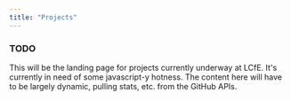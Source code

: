 ```yaml
---
title: "Projects"
---
```


### TODO

This will be the landing page for projects currently underway at LCfE. It's currently in need of some javascript-y hotness. The content here will have to be largely dynamic, pulling stats, etc. from the GitHub APIs.